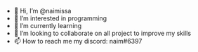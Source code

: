 - 👋 Hi, I’m @naimissa
- 👀 I’m interested in programming
- 🌱 I’m currently learning
- 💞️ I’m looking to collaborate on all project to improve my skills
- 📫 How to reach me my discord: naim#6397

<!---
naimissa/naimissa is a ✨ special ✨ repository because its `README.md` (this file) appears on your GitHub profile.
You can click the Preview link to take a look at your changes.
--->

